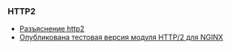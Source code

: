 ### HTTP2

- [Разъяснение http2](https://habr.com/ru/post/221427/)
- [Опубликована тестовая версия модуля HTTP/2 для NGINX](https://habr.com/ru/post/264361/)
